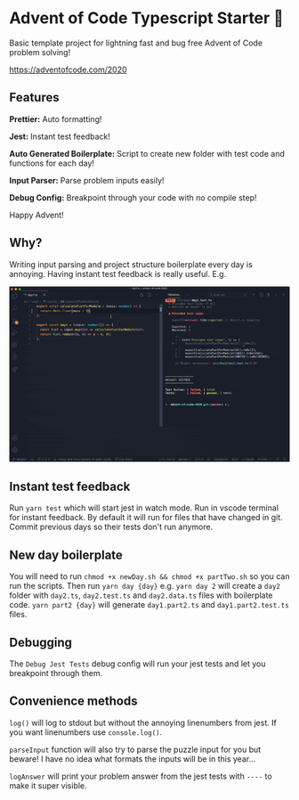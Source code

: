 # Advent of Code Typescript Starter 🎄

Basic template project for lightning fast and bug free Advent of Code problem solving!

https://adventofcode.com/2020

## Features

**Prettier:** Auto formatting!

**Jest:** Instant test feedback!

**Auto Generated Boilerplate:** Script to create new folder with test code and functions for each day!

**Input Parser:** Parse problem inputs easily!

**Debug Config:** Breakpoint through your code with no compile step!

Happy Advent!

## Why?

Writing input parsing and project structure boilerplate every day is annoying. Having instant test feedback is really useful. E.g.

![](misc/example.gif)

## Instant test feedback

Run `yarn test` which will start jest in watch mode. Run in vscode terminal for instant feedback. By default it will run for files that have changed in git. Commit previous days so their tests don't run anymore.

## New day boilerplate

You will need to run `chmod +x newDay.sh && chmod +x partTwo.sh` so you can run the scripts.
Then run `yarn day {day}` e.g. `yarn day 2` will create a `day2` folder with `day2.ts`, `day2.test.ts` and `day2.data.ts` files with boilerplate code.
`yarn part2 {day}` will generate `day1.part2.ts` and `day1.part2.test.ts` files.

## Debugging

The `Debug Jest Tests` debug config will run your jest tests and let you breakpoint through them.

## Convenience methods

`log()` will log to stdout but without the annoying linenumbers from jest. If you want linenumbers use `console.log()`.

`parseInput` function will also try to parse the puzzle input for you but beware! I have no idea what formats the inputs will be in this year...

`logAnswer` will print your problem answer from the jest tests with `----` to make it super visible.
